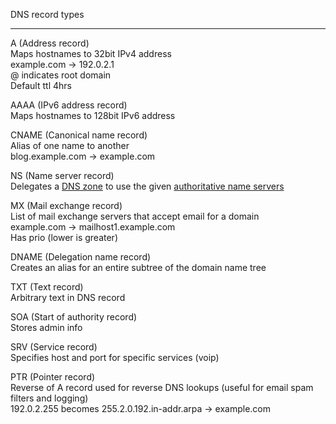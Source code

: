 DNS record types

---
A (Address record)  
Maps hostnames to 32bit IPv4 address  
example.com -> 192.0.2.1  
@ indicates root domain  
Default ttl 4hrs  
  
AAAA (IPv6 address record)  
Maps hostnames to 128bit IPv6 address  
  
CNAME (Canonical name record)  
Alias of one name to another  
blog.example.com -> example.com  
  
NS (Name server record)  
Delegates a [DNS zone](https://en.wikipedia.org/wiki/DNS_zone) to use the given [authoritative name servers](https://en.wikipedia.org/wiki/Authoritative_name_server)  
  
MX (Mail exchange record)  
List of mail exchange servers that accept email for a domain  
example.com -> mailhost1.example.com  
Has prio (lower is greater)  
  
DNAME (Delegation name record)  
Creates an alias for an entire subtree of the domain name tree  
  
TXT (Text record)  
Arbitrary text in DNS record  
  
SOA (Start of authority record)  
Stores admin info  
  
SRV (Service record)  
Specifies host and port for specific services (voip)  
  
PTR (Pointer record)  
Reverse of A record used for reverse DNS lookups (useful for email spam filters and logging)  
192.0.2.255 becomes 255.2.0.192.in-addr.arpa -> example.com